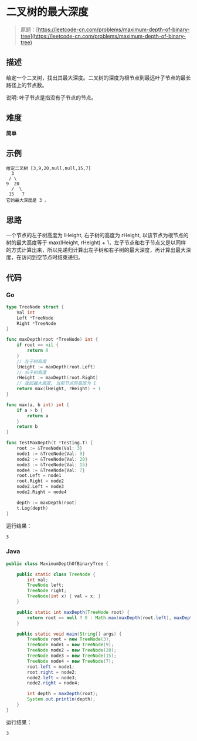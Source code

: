 # 二叉树的最大深度

> 原题：[https://leetcode-cn.com/problems/maximum-depth-of-binary-tree](https://leetcode-cn.com/problems/maximum-depth-of-binary-tree)

## 描述

给定一个二叉树，找出其最大深度。二叉树的深度为根节点到最远叶子节点的最长路径上的节点数。

说明: 叶子节点是指没有子节点的节点。

## 难度

**简单**

## 示例

```
给定二叉树 [3,9,20,null,null,15,7]
  3
 / \
9  20
  /  \
 15   7
它的最大深度是 3 。
```

## 思路

一个节点的左子树高度为 lHeight, 右子树的高度为 rHeight, 以该节点为根节点的树的最大高度等于 max(lHeight, rHeight) + 1，左子节点和右子节点又是以同样的方式计算出来，所以先递归计算出左子树和右子树的最大深度，再计算出最大深度，在访问到空节点时结束递归。

## 代码

### Go

```go
type TreeNode struct {
    Val int
    Left *TreeNode
    Right *TreeNode
}

func maxDepth(root *TreeNode) int {
    if root == nil {
        return 0
    }
    // 左子树高度
    lHeight := maxDepth(root.Left)
    // 右子树高度
    rHeight := maxDepth(root.Right)
    // 返回最大高度, 当前节点的高度为 1
    return max(lHeight, rHeight) + 1
}

func max(a, b int) int {
    if a > b {
        return a
    }
    return b
}
```

```go
func TestMaxDepth(t *testing.T) {
	root := &TreeNode{Val: 3}
	node1 := &TreeNode{Val: 9}
	node2 := &TreeNode{Val: 20}
	node3 := &TreeNode{Val: 15}
	node4 := &TreeNode{Val: 7}
	root.Left = node1
	root.Right = node2
	node2.Left = node3
	node2.Right = node4

	depth := maxDepth(root)
	t.Log(depth)
}
```

运行结果：

```
3
```

### Java

```java
public class MaximumDepthOfBinaryTree {

    public static class TreeNode {
        int val;
        TreeNode left;
        TreeNode right;
        TreeNode(int x) { val = x; }
    }

    public static int maxDepth(TreeNode root) {
        return root == null ? 0 : Math.max(maxDepth(root.left), maxDepth(root.right)) + 1;
    }

    public static void main(String[] args) {
        TreeNode root = new TreeNode(3);
        TreeNode node1 = new TreeNode(9);
        TreeNode node2 = new TreeNode(20);
        TreeNode node3 = new TreeNode(15);
        TreeNode node4 = new TreeNode(7);
        root.left = node1;
        root.right = node2;
        node2.left = node3;
        node2.right = node4;

        int depth = maxDepth(root);
        System.out.println(depth);
    }
}
```

运行结果：

```
3
```

